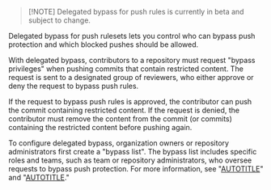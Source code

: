 >[!NOTE] Delegated bypass for push rules is currently in beta and subject to change.

Delegated bypass for push rulesets lets you control who can bypass push protection and which blocked pushes should be allowed.

 With delegated bypass, contributors to a repository must request "bypass privileges" when pushing commits that contain restricted content. The request is sent to a designated group of reviewers, who either approve or deny the request to bypass push rules.

If the request to bypass push rules is approved, the contributor can push the commit containing restricted content. If the request is denied, the contributor must remove the content from the commit (or commits) containing the restricted content before pushing again.

To configure delegated bypass, organization owners or repository administrators first create a "bypass list". The bypass list includes specific roles and teams, such as team or repository administrators, who oversee requests to bypass push protection. For more information, see "[AUTOTITLE](/organizations/managing-organization-settings/managing-rulesets-for-repositories-in-your-organization)" and "[AUTOTITLE](/repositories/configuring-branches-and-merges-in-your-repository/managing-rulesets/about-rulesets)."
